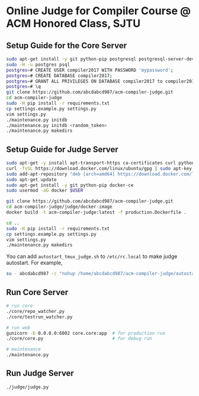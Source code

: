 # Online Judge for Compiler Course @ ACM Honored Class, SJTU

## Setup Guide for the Core Server

```bash
sudo apt-get install -y git python-pip postgresql postgresql-server-dev-9.3 libpq-dev python-dev python-setuptools gunicorn
sudo -H -u postgres psql
postgres=# CREATE USER compiler2017 WITH PASSWORD 'mypassword';
postgres=# CREATE DATABASE compiler2017;
postgres=# GRANT ALL PRIVILEGES ON DATABASE compiler2017 to compiler2017;
postgres=# \q
git clone https://github.com/abcdabcd987/acm-compiler-judge.git
cd acm-compiler-judge
sudo -H pip install -r requirements.txt
cp settings.example.py settings.py
vim settings.py
./maintenance.py initdb
./maintenance.py initdb <random_token>
./maintenance.py makedirs
```

## Setup Guide for Judge Server

```bash
sudo apt-get -y install apt-transport-https ca-certificates curl python-dev python-setuptools
curl -fsSL https://download.docker.com/linux/ubuntu/gpg | sudo apt-key add -
sudo add-apt-repository "deb [arch=amd64] https://download.docker.com/linux/ubuntu $(lsb_release -cs) stable"
sudo apt-get update
sudo apt-get install -y git python-pip docker-ce
sudo usermod -aG docker $USER

git clone https://github.com/abcdabcd987/acm-compiler-judge.git
cd acm-compiler-judge/judge/docker-image
docker build -t acm-compiler-judge:latest -f production.Dockerfile .

cd ..
sudo -H pip install -r requirements.txt
cp settings.example.py settings.py
vim settings.py
./maintenance.py makedirs
```

You can add `autostart_tmux_judge.sh` to `/etc/rc.local` to make judge autostart. For example,

```bash
su - abcdabcd987 -c "nohup /home/abcdabcd987/acm-compiler-judge/autostart_tmux_judge.sh > /dev/null 2>&1 &"
```

## Run Core Server

```bash
# run core
./core/repo_watcher.py
./core/testrun_watcher.py

# run web
gunicorn -b 0.0.0.0:6002 core.core:app  # for production run
./core/core.py                          # for debug run

# maintenance
./maintenance.py
```

## Run Judge Server

```bash
./judge/judge.py
```
